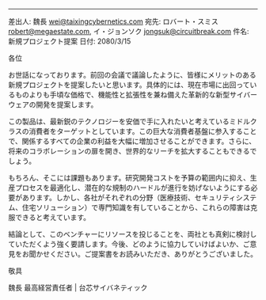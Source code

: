 
---

差出人: 魏長 <wei@taixingcybernetics.com>
宛先: ロバート・スミス <robert@megaestate.com>, イ・ジョンソク <jongsuk@circuitbreak.com>
件名: 新規プロジェクト提案
日付: 2080/3/15

各位

お世話になっております。前回の会議で議論したように、皆様にメリットのある新規プロジェクトを提案したいと思います。具体的には、現在市場に出回っているものよりも手頃な価格で、機能性と拡張性を兼ね備えた革新的な新型サイバーウェアの開発を提案します。

この製品は、最新鋭のテクノロジーを安価で手に入れたいと考えているミドルクラスの消費者をターゲットとしています。この巨大な消費者基盤に参入することで、関係するすべての企業の利益を大幅に増加させることができます。さらに、将来のコラボレーションの扉を開き、世界的なリーチを拡大することもできるでしょう。

もちろん、そこには課題もあります。研究開発コストを予算の範囲内に抑え、生産プロセスを最適化し、潜在的な規制のハードルが進行を妨げないようにする必要があります。しかし、各社がそれぞれの分野（医療技術、セキュリティシステム、住宅ソリューション）で専門知識を有していることから、これらの障害は克服できると考えています。

結論として、このベンチャーにリソースを投じることを、両社とも真剣に検討していただくよう強く要請します。今後、どのように協力していけばよいか、ご意見をお聞かせください。ご提案書をお読みいただき、ありがとうございました。

敬具

魏長
最高経営責任者 | 台芯サイバネティック

